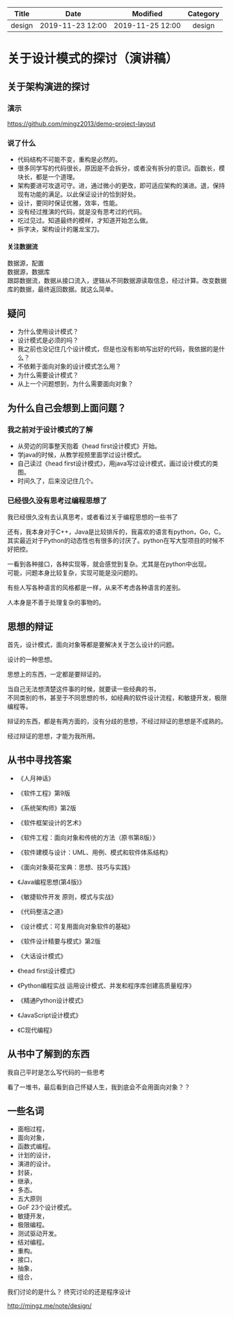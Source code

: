 | Title                | Date             | Modified         | Category          |
|:--------------------:|:----------------:|:----------------:|:-----------------:|
| design      | 2019-11-23 12:00 | 2019-11-25 12:00 | design   |


# 关于设计模式的探讨（演讲稿）


## 关于架构演进的探讨

### 演示 
https://github.com/mingz2013/demo-project-layout

### 说了什么

- 代码结构不可能不变，重构是必然的。
- 很多同学写的代码很长，原因是不会拆分，或者没有拆分的意识。函数长，模块长，都是一个道理。
- 架构要进可攻退可守。进，通过微小的更改，即可适应架构的演进。退，保持现有功能的满足。以此保证设计的恰到好处。
- 设计，要同时保证优雅，效率，性能。
- 没有经过推演的代码，就是没有思考过的代码。
- 吃过见过。知道最终的模样，才知道开始怎么做。
- 拆字决，架构设计的屠龙宝刀。



#### 关注数据流

数据源，配置  
数据源，数据库  
跟踪数据流，数据从接口流入，逻辑从不同数据源读取信息，经过计算。改变数据库的数据，最终返回数据。就这么简单。




## 疑问
- 为什么使用设计模式？
- 设计模式是必须的吗？
- 我之前也没记住几个设计模式，但是也没有影响写出好的代码，我依据的是什么？
- 不依赖于面向对象的设计模式怎么用？
- 为什么需要设计模式？
- 从上一个问题想到，为什么需要面向对象？

## 为什么自己会想到上面问题？

### 我之前对于设计模式的了解
- 从旁边的同事整天抱着《head first设计模式》开始。
- 学java的时候，从教学视频里面学过设计模式。
- 自己读过《head first设计模式》，用java写过设计模式，画过设计模式的类图。
- 时间久了，后来没记住几个。



### 已经很久没有思考过编程思想了

我已经很久没有去认真思考，或者看过关于编程思想的一些书了

还有，我本身对于C++，Java是比较排斥的，我喜欢的语言有python，Go，C。  
其实最近对于Python的动态性也有很多的讨厌了。python在写大型项目的时候不好把控。


一看到各种接口，各种实现等，就会感觉到复杂。尤其是在python中出现。  
可能，问题本身比较复杂，实现可能是没问题的。

有些人写各种语言的风格都是一样，从来不考虑各种语言的差别。

人本身是不善于处理复杂的事物的。



## 思想的辩证


首先，设计模式，面向对象等都是要解决关于怎么设计的问题。

设计的一种思想。

思想上的东西，一定都是要辩证的。

当自己无法想清楚这件事的时候，就要读一些经典的书，  
不同类别的书，甚至于不同思想的书，如经典的软件设计流程，和敏捷开发，极限编程等。

辩证的东西，都是有两方面的，没有分歧的思想，不经过辩证的思想是不成熟的。

经过辩证的思想，才能为我所用。

## 从书中寻找答案

- 《人月神话》
- 《软件工程》第9版
- 《系统架构师》第2版
- 《软件框架设计的艺术》
- 《软件工程：面向对象和传统的方法（原书第8版）》
- 《软件建模与设计：UML、用例、模式和软件体系结构》
- 《面向对象葵花宝典：思想、技巧与实践》
- 《Java编程思想(第4版)》

- 《敏捷软件开发 原则，模式与实战》
- 《代码整洁之道》

- 《设计模式：可复用面向对象软件的基础》
- 《软件设计精要与模式》第2版

- 《大话设计模式》
- 《head first设计模式》

- 《Python编程实战 运用设计模式、并发和程序库创建高质量程序》
- 《精通Python设计模式》

- 《JavaScript设计模式》

- 《C现代编程》



## 从书中了解到的东西


我自己平时是怎么写代码的一些思考

看了一堆书，最后看到自己怀疑人生，我到底会不会用面向对象？？



## 一些名词
- 面相过程，
- 面向对象，
- 函数式编程。
- 计划的设计，
- 演进的设计。
- 封装，
- 继承，
- 多态。
- 五大原则
- GoF 23个设计模式。
- 敏捷开发，
- 极限编程。
- 测试驱动开发。
- 结对编程。
- 重构。
- 接口，
- 抽象，
- 组合，




我们讨论的是什么？
终究讨论的还是程序设计



http://mingz.me/note/design/



















